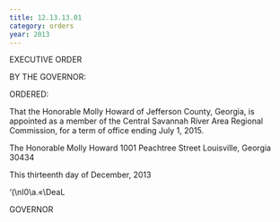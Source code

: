 ```yaml
---
title: 12.13.13.01
category: orders
year: 2013
---
```

 

EXECUTIVE ORDER

BY THE GOVERNOR:

ORDERED:

That the Honorable Molly Howard of Jefferson County, Georgia, is
appointed as a member of the Central Savannah River Area
Regional Commission, for a term of office ending July 1, 2015.

The Honorable Molly Howard
1001 Peachtree Street
Louisville, Georgia 30434

This thirteenth day of December, 2013

‘(\nI0\a.«\DeaL

GOVERNOR

